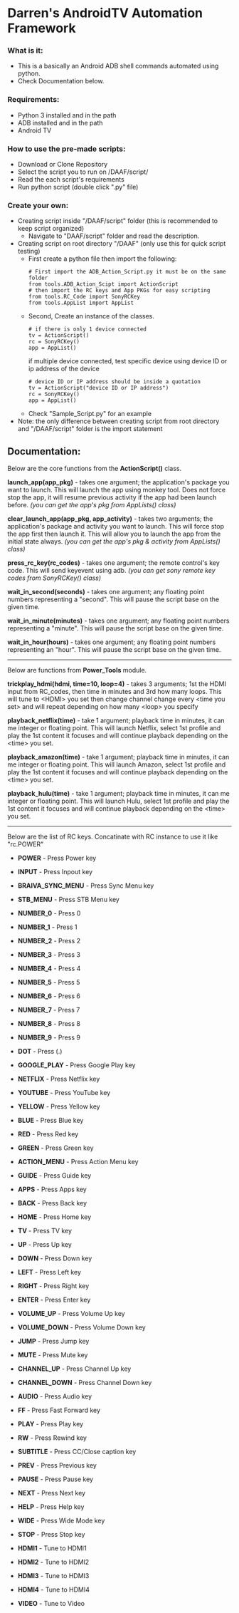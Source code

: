 # Darren's AndroidTV Automation Framework

### What is it:
* This is a basically an Android ADB shell commands automated using python.
* Check Documentation below.

### Requirements:
* Python 3 installed and in the path
* ADB installed and in the path
* Android TV

### How to use the pre-made scripts:
* Download or Clone Repository
* Select the script you to run on /DAAF/script/
* Read the each script's requirements
* Run python script (double click ".py" file)

### Create your own:
* Creating script inside "/DAAF/script" folder (this is recommended to keep script organized)
    * Navigate to "DAAF/script" folder and read the description.
* Creating script on root directory "/DAAF" (only use this for quick script testing)
    * First create a python file then import the following:
        ```
        # First import the ADB_Action_Script.py it must be on the same folder
        from tools.ADB_Action_Scipt import ActionScript
        # then import the RC keys and App PKGs for easy scripting
        from tools.RC_Code import SonyRCKey
        from tools.AppList import AppList
        ```
    * Second, Create an instance of the classes.
        ```
        # if there is only 1 device connected
        tv = ActionScript()
        rc = SonyRCKey()
        app = AppList()

        ```
        if multiple device connected, test specific device using device ID or ip address of the device
        ```
        # device ID or IP address should be inside a quotation
        tv = ActionScript("device ID or IP address")
        rc = SonyRCKey()
        app = AppList()

        ```
    * Check "Sample_Script.py" for an example
* Note: the only difference between creating script from root directory and "/DAAF/script" folder is the import statement

## Documentation:
Below are the core functions from the **ActionScript()** class.

**launch_app(app_pkg)** - takes one argument; the application's package you want to launch. This will launch the app using monkey tool. Does not force stop the app, it will resume previous activity if the app had been launch before.
*(you can get the app's pkg from AppLists() class)*

**clear_launch_app(app_pkg, app_activity)** - takes two arguments; the application's package and activity you want to launch. This will force stop the app first then launch it. This will allow you to launch the app from the initial state always.
*(you can get the app's pkg & activity from AppLists() class)*

**press_rc_key(rc_codes)** - takes one argument; the remote control's key code. This will send keyevent using adb.
*(you can get sony remote key codes from SonyRCKey() class)*

**wait_in_second(seconds)** - takes one argument; any floating point numbers representing a "second". This will pause the script base on the given time.

**wait_in_minute(minutes)** - takes one argument; any floating point numbers representing a "minute". This will pause the script base on the given time.

**wait_in_hour(hours)** - takes one argument; any floating point numbers representing an "hour". This will pause the script base on the given time.

___
Below are functions from **Power_Tools** module.

**trickplay_hdmi(hdmi, time=10, loop=4)** - takes 3 arguments; 1st the HDMI input from RC_codes, then time in minutes and 3rd how many loops. This will tune to \<HDMI\> you set then change channel change every \<time you set\> and will repeat depending on how many \<loop\> you specify

**playback_netflix(time)** - take 1 argument; playback time in minutes, it can me integer or floating point. This will launch Netflix, select 1st profile and play the 1st content it focuses and will continue playback depending on the \<time\> you set.

**playback_amazon(time)** - take 1 argument; playback time in minutes, it can me integer or floating point. This will launch Amazon, select 1st profile and play the 1st content it focuses and will continue playback depending on the \<time\> you set.

**playback_hulu(time)** - take 1 argument; playback time in minutes, it can me integer or floating point. This will launch Hulu, select 1st profile and play the 1st content it focuses and will continue playback depending on the \<time\> you set.

___
Below are the list of RC keys. Concatinate with RC instance to use it like "rc.POWER"

* **POWER** - Press Power key
* **INPUT** - Press Inpout  key
* **BRAIVA_SYNC_MENU** - Press Sync Menu key
* **STB_MENU** - Press STB Menu key

* **NUMBER_0** - Press 0
* **NUMBER_1** - Press 1
* **NUMBER_2** - Press 2
* **NUMBER_3** - Press 3
* **NUMBER_4** - Press 4
* **NUMBER_5** - Press 5
* **NUMBER_6** - Press 6
* **NUMBER_7** - Press 7
* **NUMBER_8** - Press 8
* **NUMBER_9** - Press 9
* **DOT** - Press (.)

* **GOOGLE_PLAY** - Press Google Play key
* **NETFLIX** - Press Netflix key
* **YOUTUBE** - Press YouTube key
* **YELLOW** - Press Yellow key
* **BLUE** - Press Blue key
* **RED** - Press Red key
* **GREEN** - Press Green key

* **ACTION_MENU** - Press Action Menu key
* **GUIDE** - Press Guide key
* **APPS** - Press Apps key
* **BACK** - Press Back key
* **HOME** - Press Home key
* **TV** - Press TV key

* **UP** - Press Up key
* **DOWN** - Press Down key
* **LEFT** - Press Left key
* **RIGHT** - Press Right key
* **ENTER** - Press Enter key

* **VOLUME_UP** - Press Volume Up key
* **VOLUME_DOWN** - Press Volume Down key
* **JUMP** - Press Jump key
* **MUTE** - Press Mute key
* **CHANNEL_UP** - Press Channel Up key
* **CHANNEL_DOWN** - Press Channel Down key

* **AUDIO** - Press Audio key
* **FF** - Press Fast Forward key
* **PLAY** - Press Play key
* **RW** - Press Rewind key
* **SUBTITLE** - Press CC/Close caption key
* **PREV** - Press Previous key
* **PAUSE** - Press Pause key
* **NEXT** - Press Next key
* **HELP** - Press Help key
* **WIDE** - Press Wide Mode key
* **STOP** - Press Stop key

* **HDMI1** - Tune to HDMI1
* **HDMI2** - Tune to HDMI2
* **HDMI3** - Tune to HDMI3
* **HDMI4** - Tune to HDMI4
* **VIDEO** - Tune to Video
